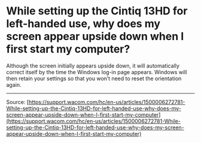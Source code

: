 # While setting up the Cintiq 13HD for left-handed use, why does my screen appear upside down when I first start my computer?

Although the screen initially appears upside down, it will automatically correct itself by the time the Windows log-in page appears. Windows will then retain your settings so that you won’t need to reset the orientation again.

---
Source: [https://support.wacom.com/hc/en-us/articles/1500006272781-While-setting-up-the-Cintiq-13HD-for-left-handed-use-why-does-my-screen-appear-upside-down-when-I-first-start-my-computer](https://support.wacom.com/hc/en-us/articles/1500006272781-While-setting-up-the-Cintiq-13HD-for-left-handed-use-why-does-my-screen-appear-upside-down-when-I-first-start-my-computer)
